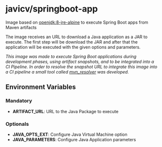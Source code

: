 # javicv/springboot-app

Image based on [openjdk:8-jre-alpine](https://hub.docker.com/_/openjdk) to execute Spring Boot apps from Maven artifacts

The image receives an URL to download a Java application as a JAR to execute. The first step will be download the JAR and after that the application will be executed with the given options and parameters.

*This image was made to execute Spring Boot applications during development phases, using artifact snapshots, and to be integrated into a CI Pipeline. In order to resolve the snapshot URL to integrate this image into a CI pipeline a small tool called [mvn_resolver](https://github.com/javicv/mvn_resolver) was developed.*

## Environment Variables

### Mandatory

* **ARTIFACT_URL**: URL to the Java Package to execute

### Optionals

* **JAVA_OPTS_EXT**: Configure Java Virtual Machine option
* **JAVA_PARAMETERS**: Configure Java Application parameters